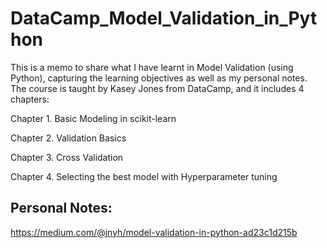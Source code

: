 # DataCamp_Model_Validation_in_Python
This is a memo to share what I have learnt in Model Validation (using Python), capturing the learning objectives as well as my personal notes. The course is taught by Kasey Jones from DataCamp, and it includes 4 chapters:

Chapter 1. Basic Modeling in scikit-learn

Chapter 2. Validation Basics

Chapter 3. Cross Validation

Chapter 4. Selecting the best model with Hyperparameter tuning

## Personal Notes:
https://medium.com/@jnyh/model-validation-in-python-ad23c1d215b
